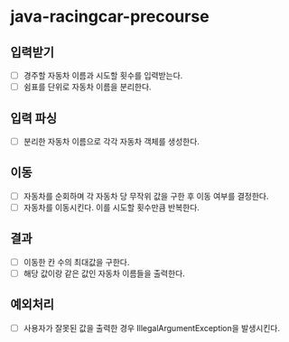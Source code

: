 # java-racingcar-precourse

## 입력받기
-[ ] 경주할 자동차 이름과 시도할 횟수를 입력받는다.
-[ ] 쉼표를 단위로 자동차 이름을 분리한다.

## 입력 파싱
-[ ] 분리한 자동차 이름으로 각각 자동차 객체를 생성한다.

## 이동
-[ ] 자동차를 순회하며 각 자동차 당 무작위 값을 구한 후 이동 여부를 결정한다.
-[ ] 자동차를 이동시킨다. 이를 시도할 횟수만큼 반복한다.

## 결과
-[ ] 이동한 칸 수의 최대값을 구한다.
-[ ] 해당 값이랑 같은 값인 자동차 이름들을 출력한다.

## 예외처리
-[ ] 사용자가 잘못된 값을 출력한 경우 IllegalArgumentException을 발생시킨다.
